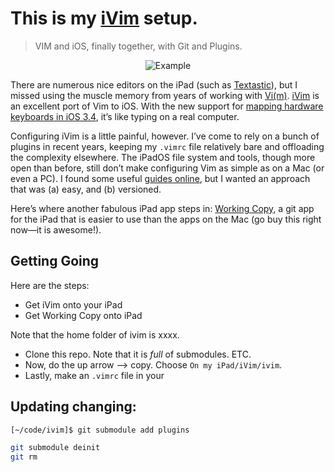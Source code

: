# This is my [iVim][ivim] setup. 

> VIM and iOS, finally together, with Git and Plugins.

<p align="center">
  <img src="https://brettc/ivim/images/example.png” width="100" title="Example">
</p>

There are numerous nice editors on the iPad (such as [Textastic][textastic]), but I missed using the muscle memory from years of working with [Vi(m)][vim]. [iVim][ivim] is an excellent port of Vim to iOS. With the new support for [mapping hardware keyboards in iOS 3.4][capslock], it’s like typing on a real computer.

Configuring iVim is a little painful, however. I’ve come to rely on a bunch of plugins in recent years, keeping my `.vimrc` file relatively bare and offloading the complexity elsewhere. The iPadOS file system and tools, though more open than before, still don’t make configuring Vim as simple as on a Mac (or even a PC). I found some useful [guides online][faff], but I wanted an approach that was (a) easy, and (b) versioned.

Here’s where another fabulous iPad app steps in: [Working Copy][workingcopy], a git app for the iPad that is easier to use than the apps on the Mac (go buy this right now—it is awesome!).

## Getting Going

Here are the steps:

- Get iVim onto your iPad
- Get Working Copy onto iPad

Note that the home folder of ivim is xxxx.

- Clone this repo. Note that it is *full* of submodules. ETC.
- Now, do the up arrow —> copy. Choose `On my iPad/iVim/ivim`.
- Lastly, make an `.vimrc` file in your 

## Updating changing:

```sh
[~/code/ivim]$ git submodule add plugins

```

```sh
git submodule deinit
git rm

```



[faff]: https://www.reddit.com/r/vim/comments/9ki5g8/ivim_ios_howtos/
[vim]: https://www.vim.org
[ivim]: https://github.com/terrychou/iVim
[textastic]: https://www.textasticapp.com
[capslock]: https://www.idownloadblog.com/2020/02/06/ipados-13-4-hardware-key-remapping/
[workingcopy]: https://workingcopyapp.com
